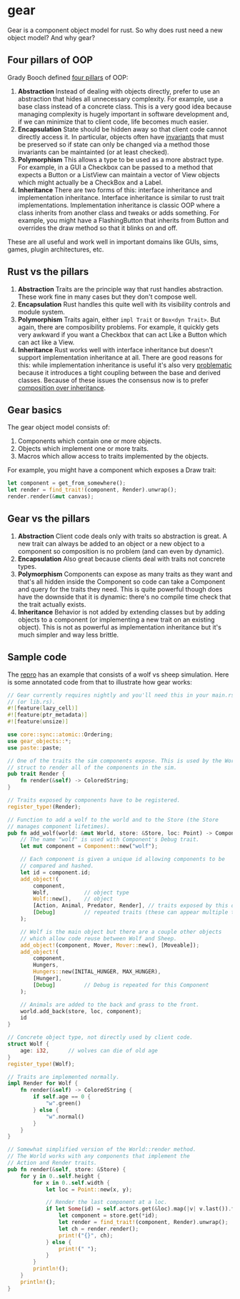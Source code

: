 # gear

Gear is a component object model for rust. So why does rust need a new object model? And
why gear?

## Four pillars of OOP

Grady Booch defined [four pillars](https://thegeekyasian.com/4-pillars-of-oop/) of OOP:

1. **Abstraction** Instead of dealing with objects directly, prefer to use an abstraction
that hides all unnecessary complexity. For example, use a base class instead of a concrete
class. This is a very good idea because managing complexity is hugely important in
software development and, if we can minimize that to client code, life becomes much easier.
2. **Encapsulation** State should be hidden away so that client code cannot directly
access it. In particular, objects often have [invariants](https://www.geeksforgeeks.org/what-is-class-invariant/)
that must be preserved so if state can only be changed via a method those invariants can
be maintainted (or at least checked).
3. **Polymorphism** This allows a type to be used as a more abstract type. For example,
in a GUI a Checkbox can be passed to a method that expects a Button or a ListView can
maintain a vector of View objects which might actually be a CheckBox and a Label.
4. **Inheritance** There are two forms of this: interface inheritance and implementation
inheritance. Interface inheritance is similar to rust trait implementations. Implementation
inheritance is classic OOP where a class inherits from another class and tweaks or adds
something. For example, you might have a FlashingButton that inherits from Button and
overrides the draw method so that it blinks on and off.

These are all useful and work well in important domains like GUIs, sims, games, plugin
architectures, etc.

## Rust vs the pillars

1. **Abstraction** Traits are the principle way that rust handles abstraction. These work
fine in many cases but they don't compose well.
2. **Encapsulation** Rust handles this quite well with its visibility controls and module
system.
3. **Polymorphism** Traits again, either `impl Trait` or `Box<dyn Trait>`. But again, there
are composibility problems. For example, it quickly gets very awkward if you want a
Checkbox that can act Like a Button which can act like a View.
4. **Inheritance** Rust works well with interface inheritance but doesn't support
implementation inheritance at all. There are good reasons for this: while implementation
inheritance is useful it's also very
[problematic](https://www.tedinski.com/2018/02/13/inheritance-modularity.html) because it
introduces a tight coupling between the base and derived classes. Because of these issues
the consensus now is to prefer
[composition over inheritance](https://en.wikipedia.org/wiki/Composition_over_inheritance).

## Gear basics

The gear object model consists of:

1. Components which contain one or more objects.
2. Objects which implement one or more traits.
3. Macros which allow access to traits implemented by the objects.

For example, you might have a component which exposes a Draw trait:

```rust
let component = get_from_somewhere();
let render = find_trait!(component, Render).unwrap();
render.render(&mut canvas);
```

## Gear vs the pillars

1. **Abstraction** Client code deals only with traits so abstraction is great. A new trait
can always be added to an object or a new object to a component so composition is no
problem (and can even by dynamic).
2. **Encapsulation** Also great because clients deal with traits not concrete types.
3. **Polymorphism** Components can expose as many traits as they want and that's all
hidden inside the Component so code can take a Component and query for the traits they
need. This is quite powerful though does have the downside that it is dynamic: there's
no compile time check that the trait actually exists.
4. **Inheritance** Behavior is not added by extending classes but by adding objects to a
component (or implementing a new trait on an existing object). This is not as powerful as
implementation inheritance but it's much simpler and way less brittle.

## Sample code

The [repro](https://github.com/jesse99/gear/tree/main/examples/sim) has an example that
consists of a wolf vs sheep simulation. Here is some annotated code from that to illustrate
how gear works:

```rust
// Gear currently requires nightly and you'll need this in your main.rs
// (or lib.rs).
#![feature(lazy_cell)]
#![feature(ptr_metadata)]
#![feature(unsize)]

use core::sync::atomic::Ordering;
use gear_objects::*;
use paste::paste;

// One of the traits the sim components expose. This is used by the World 
// struct to render all of the components in the sim.
pub trait Render {
    fn render(&self) -> ColoredString;
}

// Traits exposed by components have to be registered.
register_type!(Render); 

// Function to add a wolf to the world and to the Store (the Store
// manages component lifetimes).
pub fn add_wolf(world: &mut World, store: &Store, loc: Point) -> ComponentId {
    // The name "wolf" is used with Component's Debug trait.
    let mut component = Component::new("wolf"); 

    // Each component is given a unique id allowing components to be
    // compared and hashed.
    let id = component.id;  
    add_object!(
        component,
        Wolf,           // object type
        Wolf::new(),    // object
        [Action, Animal, Predator, Render], // traits exposed by this object to the component
        [Debug]         // repeated traits (these can appear multiple times in a Component)
    );

    // Wolf is the main object but there are a couple other objects
    // which allow code reuse between Wolf and Sheep.
    add_object!(component, Mover, Mover::new(), [Moveable]);    
    add_object!(   
        component,
        Hungers,
        Hungers::new(INITAL_HUNGER, MAX_HUNGER),
        [Hunger],
        [Debug]         // Debug is repeated for this Component
    );

    // Animals are added to the back and grass to the front.
    world.add_back(store, loc, component);  
    id
}

// Concrete object type, not directly used by client code.
struct Wolf {
    age: i32,      // wolves can die of old age
}
register_type!(Wolf);

// Traits are implemented normally.
impl Render for Wolf {
    fn render(&self) -> ColoredString {
        if self.age == 0 {
            "w".green()
        } else {
            "w".normal()
        }
    }
}

// Somewhat simplified version of the World::render method.
// The World works with any components that implement the
// Action and Render traits.
pub fn render(&self, store: &Store) {
    for y in 0..self.height {
        for x in 0..self.width {
            let loc = Point::new(x, y);

            // Render the last component at a loc.
            if let Some(id) = self.actors.get(&loc).map(|v| v.last()).flatten() {   
                let component = store.get(*id);
                let render = find_trait!(component, Render).unwrap();
                let ch = render.render();
                print!("{}", ch);
            } else {
                print!(" ");
            }
        }
        println!();
    }
    println!();
}
```
